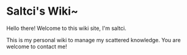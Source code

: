 # Saltci's Wiki~

Hello there! Welcome to this wiki site, I'm saltci.

This is my personal wiki to manage my scattered knowledge. You are welcome to contact me!

